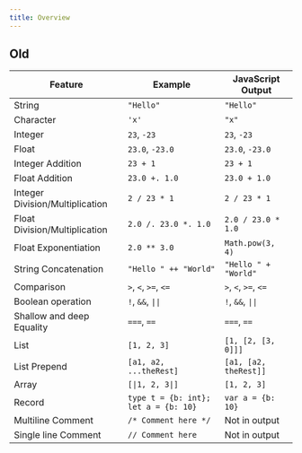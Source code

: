```yaml
---
title: Overview
---
```


## Old

Feature                         | Example                              | JavaScript Output
--------------------------------|--------------------------------------|----------------------
String                          | `"Hello"`                            | `"Hello"`
Character                       | `'x'`                                | `"x"`
Integer                         | `23`, `-23`                          | `23`, `-23`
Float                           | `23.0`, `-23.0`                      | `23.0`, `-23.0`
Integer Addition                | `23 + 1`                             | `23 + 1`
Float Addition                  | `23.0 +. 1.0`                        | `23.0 + 1.0`
Integer Division/Multiplication | `2 / 23 * 1`                         | `2 / 23 * 1`
Float Division/Multiplication   | `2.0 /. 23.0 *. 1.0`                 | `2.0 / 23.0 * 1.0`
Float Exponentiation            | `2.0 ** 3.0`                         | `Math.pow(3, 4)`
String Concatenation            | `"Hello " ++ "World"`                | `"Hello " + "World"`
Comparison                      | `>`, `<`, `>=`, `<=`                 | `>`, `<`, `>=`, `<=`
Boolean operation               | `!`, `&&`, <code>&#124;&#124;</code> | `!`, `&&`, <code>&#124;&#124;</code>
Shallow and deep Equality       | `===`, `==`                          | `===`, `==`
List                            | `[1, 2, 3]`                          | `[1, [2, [3, 0]]]`
List Prepend                    | `[a1, a2, ...theRest]`               | `[a1, [a2, theRest]]`
Array                           | <code>[&#124;1, 2, 3&#124;]</code>   | <code>[1, 2, 3]</code>
Record                          | `type t = {b: int}; let a = {b: 10}` | `var a = {b: 10}`
Multiline Comment               | `/* Comment here */`                 | Not in output
Single line Comment             | `// Comment here`                    | Not in output
